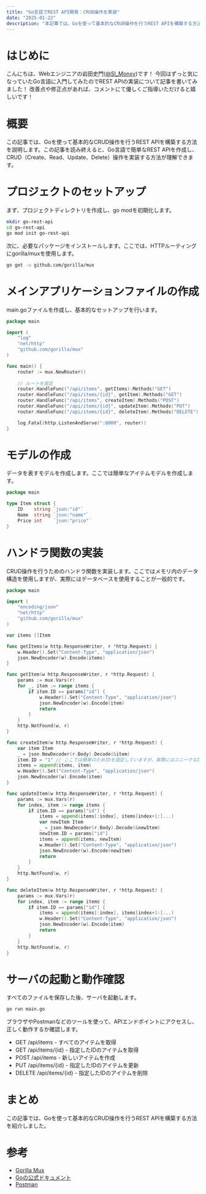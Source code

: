 ```yaml
---
title: "Go言語でREST API開発：CRUD操作を実装"
date: "2025-01-22"
description: "本記事では、Goを使って基本的なCRUD操作を行うREST APIを構築する方法を説明します。この記事を読み終えると、Go言語で簡単なREST APIを作成し、CRUD（Create、Read、Update、Delete）操作を実装する方法が理解できます。"
---
```


# はじめに
こんにちは、Webエンジニアの岩田史門([@SI_Monxy](https://x.com/SI_Monxy))です！
今回はずっと気になっていたGo言語に入門してみたのでREST APIの実装について記事を書いてみました！
改善点や修正点があれば、コメントにて優しくご指導いただけると嬉しいです！

# 概要
この記事では、Goを使って基本的なCRUD操作を行うREST APIを構築する方法を説明します。この記事を読み終えると、Go言語で簡単なREST APIを作成し、CRUD（Create、Read、Update、Delete）操作を実装する方法が理解できます。

# プロジェクトのセットアップ
まず、プロジェクトディレクトリを作成し、go modを初期化します。
``` bash
mkdir go-rest-api
cd go-rest-api
go mod init go-rest-api
```

次に、必要なパッケージをインストールします。ここでは、HTTPルーティングにgorilla/muxを使用します。

``` bash
go get -u github.com/gorilla/mux
```

# メインアプリケーションファイルの作成
main.goファイルを作成し、基本的なセットアップを行います。

``` go
package main

import (
	"log"
	"net/http"
	"github.com/gorilla/mux"
)

func main() {
	router := mux.NewRouter()
	
	// ルートを設定
	router.HandleFunc("/api/items", getItems).Methods("GET")
	router.HandleFunc("/api/items/{id}", getItem).Methods("GET")
	router.HandleFunc("/api/items", createItem).Methods("POST")
	router.HandleFunc("/api/items/{id}", updateItem).Methods("PUT")
	router.HandleFunc("/api/items/{id}", deleteItem).Methods("DELETE")

	log.Fatal(http.ListenAndServe(":8000", router))
}
```

# モデルの作成
データを表すモデルを作成します。ここでは簡単なアイテムモデルを作成します。

``` go
package main

type Item struct {
	ID    string `json:"id"`
	Name  string `json:"name"`
	Price int    `json:"price"`
}
```

# ハンドラ関数の実装
CRUD操作を行うためのハンドラ関数を実装します。ここではメモリ内のデータ構造を使用しますが、実際にはデータベースを使用することが一般的です。

``` go
package main

import (
	"encoding/json"
	"net/http"
	"github.com/gorilla/mux"
)

var items []Item

func getItems(w http.ResponseWriter, r *http.Request) {
	w.Header().Set("Content-Type", "application/json")
	json.NewEncoder(w).Encode(items)
}

func getItem(w http.ResponseWriter, r *http.Request) {
	params := mux.Vars(r)
	for _, item := range items {
		if item.ID == params["id"] {
			w.Header().Set("Content-Type", "application/json")
			json.NewEncoder(w).Encode(item)
			return
		}
	}
	http.NotFound(w, r)
}

func createItem(w http.ResponseWriter, r *http.Request) {
	var item Item
	_ = json.NewDecoder(r.Body).Decode(&item)
	item.ID = "1" // ここでは簡単のためIDを固定していますが、実際にはユニークなIDを生成する必要があります
	items = append(items, item)
	w.Header().Set("Content-Type", "application/json")
	json.NewEncoder(w).Encode(item)
}

func updateItem(w http.ResponseWriter, r *http.Request) {
	params := mux.Vars(r)
	for index, item := range items {
		if item.ID == params["id"] {
			items = append(items[:index], items[index+1:]...)
			var newItem Item
			_ = json.NewDecoder(r.Body).Decode(&newItem)
			newItem.ID = params["id"]
			items = append(items, newItem)
			w.Header().Set("Content-Type", "application/json")
			json.NewEncoder(w).Encode(newItem)
			return
		}
	}
	http.NotFound(w, r)
}

func deleteItem(w http.ResponseWriter, r *http.Request) {
	params := mux.Vars(r)
	for index, item := range items {
		if item.ID == params["id"] {
			items = append(items[:index], items[index+1:]...)
			w.Header().Set("Content-Type", "application/json")
			json.NewEncoder(w).Encode(item)
			return
		}
	}
	http.NotFound(w, r)
}
```

# サーバの起動と動作確認
すべてのファイルを保存した後、サーバを起動します。

``` bash
go run main.go
``` 

ブラウザやPostmanなどのツールを使って、APIエンドポイントにアクセスし、正しく動作するか確認します。

- GET /api/items - すべてのアイテムを取得
- GET /api/items/{id} - 指定したIDのアイテムを取得
- POST /api/items - 新しいアイテムを作成
- PUT /api/items/{id} - 指定したIDのアイテムを更新
- DELETE /api/items/{id} - 指定したIDのアイテムを削除

# まとめ
この記事では、Goを使って基本的なCRUD操作を行うREST APIを構築する方法を紹介しました。

# 参考
- [Gorilla Mux](https://github.com/gorilla/mux)
- [Goの公式ドキュメント](https://go.dev/doc/)
- [Postman](https://www.postman.com/)

